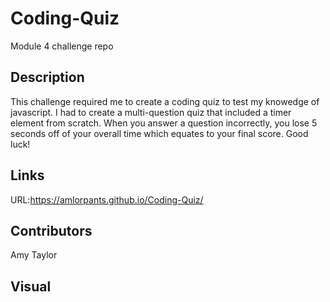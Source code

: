 # Coding-Quiz

Module 4 challenge repo

## Description

This challenge required me to create a coding quiz to test my knowedge of javascript. I had to create a multi-question quiz that included a timer element from scratch. When you answer a question incorrectly, you lose 5 seconds off of your overall time which equates to your final score. Good luck!

## Links

URL:https://amlorpants.github.io/Coding-Quiz/

## Contributors

Amy Taylor

## Visual
